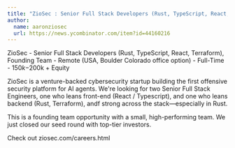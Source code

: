 ```yaml
---
title: "ZioSec : Senior Full Stack Developers (Rust, TypeScript, React, Terraform), Founding Team"
author:
  name: aaronziosec
  url: https://news.ycombinator.com/item?id=44160216
---
```


<JobNavigation />

ZioSec - Senior Full Stack Developers (Rust, TypeScript, React, Terraform), Founding Team - Remote (USA, Boulder Colorado office option) - Full-Time - $150k-$200k + Equity

ZioSec is a venture-backed cybersecurity startup building the first offensive security platform for AI agents. We&#x27;re looking for two Senior Full Stack Engineers, one who leans front-end (React &#x2F; Typescript), and one who leans backend (Rust, Terraform), andf strong across the stack—especially in Rust.

This is a founding team opportunity with a small, high-performing team. We just closed our seed round with top-tier investors.

Check out ziosec.com&#x2F;careers.html
<JobApplication />
